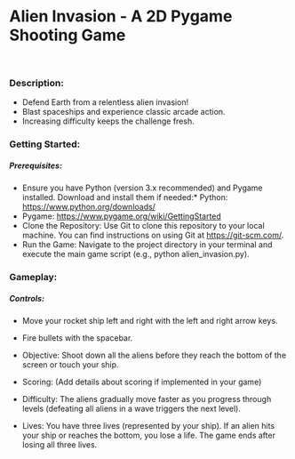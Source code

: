 <h1>Alien Invasion - A 2D Pygame Shooting Game</h1>
<br>
<h3>Description:</h3>

* Defend Earth from a relentless alien invasion!
* Blast spaceships and experience classic arcade action.
* Increasing difficulty keeps the challenge fresh.

<h3>Getting Started:</h3>
<h5>Prerequisites:</h5>

* Ensure you have Python (version 3.x recommended) and Pygame installed. Download and install them if needed:* Python: https://www.python.org/downloads/
* Pygame: https://www.pygame.org/wiki/GettingStarted
* Clone the Repository: Use Git to clone this repository to your local machine. You can find instructions on using Git at https://git-scm.com/.
* Run the Game: Navigate to the project directory in your terminal and execute the main game script (e.g., python alien_invasion.py).
  
<h3>Gameplay:</h3>
<h5>Controls:</h5>

* Move your rocket ship left and right with the left and right arrow keys.
* Fire bullets with the spacebar.
  
* Objective: Shoot down all the aliens before they reach the bottom of the screen or touch your ship.
* Scoring: (Add details about scoring if implemented in your game)
* Difficulty: The aliens gradually move faster as you progress through levels (defeating all aliens in a wave triggers the next level).
* Lives: You have three lives (represented by your ship). If an alien hits your ship or reaches the bottom, you lose a life. The game ends after losing all three lives.
